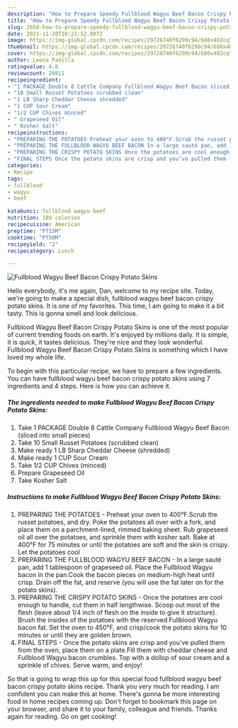 ```yaml
---
description: "How to Prepare Speedy Fullblood Wagyu Beef Bacon Crispy Potato Skins"
title: "How to Prepare Speedy Fullblood Wagyu Beef Bacon Crispy Potato Skins"
slug: 2650-how-to-prepare-speedy-fullblood-wagyu-beef-bacon-crispy-potato-skins
date: 2021-11-20T10:21:52.087Z
image: https://img-global.cpcdn.com/recipes/29726740f6299c94/680x482cq70/fullblood-wagyu-beef-bacon-crispy-potato-skins-recipe-main-photo.jpg
thumbnail: https://img-global.cpcdn.com/recipes/29726740f6299c94/680x482cq70/fullblood-wagyu-beef-bacon-crispy-potato-skins-recipe-main-photo.jpg
cover: https://img-global.cpcdn.com/recipes/29726740f6299c94/680x482cq70/fullblood-wagyu-beef-bacon-crispy-potato-skins-recipe-main-photo.jpg
author: Leona Padilla
ratingvalue: 4.8
reviewcount: 20811
recipeingredient:
- "1 PACKAGE Double 8 Cattle Company Fullblood Wagyu Beef Bacon sliced into small pieces"
- "10 Small Russet Potatoes scrubbed clean"
- "1 LB Sharp Cheddar Cheese shredded"
- "1 CUP Sour Cream"
- "1/2 CUP Chives minced"
- " Grapeseed Oil"
- " Kosher Salt"
recipeinstructions:
- "PREPARING THE POTATOES Preheat your oven to 400°F.Scrub the russet potatoes, and dry. Poke the potatoes all over with a fork, and place them on a parchment-lined, rimmed baking sheet. Rub grapeseed oil all over the potatoes, and sprinkle them with kosher salt. Bake at 400°F for 75 minutes or until the potatoes are soft and the skin is crispy. Let the potatoes cool"
- "PREPARING THE FULLBLOOD WAGYU BEEF BACON In a large sauté pan, add 1 tablespoon of grapeseed oil. Place the Fullblood Wagyu bacon in the pan.Cook the bacon pieces on medium-high heat until crisp. Drain off the fat, and reserve (you will use the fat later on for the potato skins)."
- "PREPARING THE CRISPY POTATO SKINS Once the potatoes are cool enough to handle, cut them in half lengthwise. Scoop out most of the flesh (leave about 1/4 inch of flesh on the inside to give it structure). Brush the insides of the potatoes with the reserved Fullblood Wagyu bacon fat. Set the oven to 450°F, and crisp/cook the potato skins for 10 minutes or until they are golden brown."
- "FINAL STEPS Once the potato skins are crisp and you’ve pulled them from the oven, place them on a plate.Fill them with cheddar cheese and Fullblood Wagyu bacon crumbles. Top with a dollop of sour cream and a sprinkle of chives. Serve warm, and enjoy!"
categories:
- Recipe
tags:
- fullblood
- wagyu
- beef

katakunci: fullblood wagyu beef 
nutrition: 189 calories
recipecuisine: American
preptime: "PT15M"
cooktime: "PT50M"
recipeyield: "2"
recipecategory: Lunch

---
```



![Fullblood Wagyu Beef Bacon Crispy Potato Skins](https://img-global.cpcdn.com/recipes/29726740f6299c94/680x482cq70/fullblood-wagyu-beef-bacon-crispy-potato-skins-recipe-main-photo.jpg)

Hello everybody, it's me again, Dan, welcome to my recipe site. Today, we're going to make a special dish, fullblood wagyu beef bacon crispy potato skins. It is one of my favorites. This time, I am going to make it a bit tasty. This is gonna smell and look delicious.

Fullblood Wagyu Beef Bacon Crispy Potato Skins is one of the most popular of current trending foods on earth. It's enjoyed by millions daily. It is simple, it is quick, it tastes delicious. They're nice and they look wonderful. Fullblood Wagyu Beef Bacon Crispy Potato Skins is something which I have loved my whole life.




To begin with this particular recipe, we have to prepare a few ingredients. You can have fullblood wagyu beef bacon crispy potato skins using 7 ingredients and 4 steps. Here is how you can achieve it.

<!--inarticleads1-->

##### The ingredients needed to make Fullblood Wagyu Beef Bacon Crispy Potato Skins:

1. Take 1 PACKAGE Double 8 Cattle Company Fullblood Wagyu Beef Bacon (sliced into small pieces)
1. Take 10 Small Russet Potatoes (scrubbed clean)
1. Make ready 1 LB Sharp Cheddar Cheese (shredded)
1. Make ready 1 CUP Sour Cream
1. Take 1/2 CUP Chives (minced)
1. Prepare  Grapeseed Oil
1. Take  Kosher Salt




<!--inarticleads2-->

##### Instructions to make Fullblood Wagyu Beef Bacon Crispy Potato Skins:

1. PREPARING THE POTATOES - Preheat your oven to 400°F.Scrub the russet potatoes, and dry. Poke the potatoes all over with a fork, and place them on a parchment-lined, rimmed baking sheet. Rub grapeseed oil all over the potatoes, and sprinkle them with kosher salt. Bake at 400°F for 75 minutes or until the potatoes are soft and the skin is crispy. Let the potatoes cool
1. PREPARING THE FULLBLOOD WAGYU BEEF BACON - In a large sauté pan, add 1 tablespoon of grapeseed oil. Place the Fullblood Wagyu bacon in the pan.Cook the bacon pieces on medium-high heat until crisp. Drain off the fat, and reserve (you will use the fat later on for the potato skins).
1. PREPARING THE CRISPY POTATO SKINS - Once the potatoes are cool enough to handle, cut them in half lengthwise. Scoop out most of the flesh (leave about 1/4 inch of flesh on the inside to give it structure). Brush the insides of the potatoes with the reserved Fullblood Wagyu bacon fat. Set the oven to 450°F, and crisp/cook the potato skins for 10 minutes or until they are golden brown.
1. FINAL STEPS - Once the potato skins are crisp and you’ve pulled them from the oven, place them on a plate.Fill them with cheddar cheese and Fullblood Wagyu bacon crumbles. Top with a dollop of sour cream and a sprinkle of chives. Serve warm, and enjoy!




So that is going to wrap this up for this special food fullblood wagyu beef bacon crispy potato skins recipe. Thank you very much for reading. I am confident you can make this at home. There's gonna be more interesting food in home recipes coming up. Don't forget to bookmark this page on your browser, and share it to your family, colleague and friends. Thanks again for reading. Go on get cooking!
